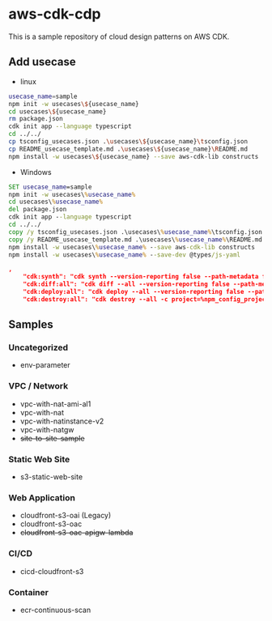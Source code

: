 # aws-cdk-cdp

This is a sample repository of cloud design patterns on AWS CDK.

## Add usecase

- linux

```sh
usecase_name=sample
npm init -w usecases\${usecase_name}
cd usecases\${usecase_name}
rm package.json
cdk init app --language typescript
cd ../../
cp tsconfig_usecases.json .\usecases\${usecase_name}\tsconfig.json
cp README_usecase_template.md .\usecases\${usecase_name}\README.md
npm install -w usecases\${usecase_name} --save aws-cdk-lib constructs
```

- Windows

```bat
SET usecase_name=sample
npm init -w usecases\%usecase_name%
cd usecases\%usecase_name%
del package.json
cdk init app --language typescript
cd ../../
copy /y tsconfig_usecases.json .\usecases\%usecase_name%\tsconfig.json
copy /y README_usecase_template.md .\usecases\%usecase_name%\README.md
npm install -w usecases\%usecase_name% --save aws-cdk-lib constructs
npm install -w usecases\%usecase_name% --save-dev @types/js-yaml
```

```json
,
    "cdk:synth": "cdk synth --version-reporting false --path-metadata false --asset-metadata false -c project=%npm_config_project% -c env=%npm_config_env% --profile %npm_config_project%-%npm_config_env%",
    "cdk:diff:all": "cdk diff --all --version-reporting false --path-metadata false --asset-metadata false -c project=%npm_config_project% -c env=%npm_config_env% --profile %npm_config_project%-%npm_config_env%",
    "cdk:deploy:all": "cdk deploy --all --version-reporting false --path-metadata false --asset-metadata false -c project=%npm_config_project% -c env=%npm_config_env% --profile %npm_config_project%-%npm_config_env%",
    "cdk:destroy:all": "cdk destroy --all -c project=%npm_config_project% -c env=%npm_config_env% --profile %npm_config_project%-%npm_config_env%"
```

## Samples

### Uncategorized

- env-parameter

### VPC / Network

- vpc-with-nat-ami-al1
- vpc-with-nat
- vpc-with-natinstance-v2
- vpc-with-natgw
- ~~site-to-site-sample~~

### Static Web Site

- s3-static-web-site

### Web Application

- cloudfront-s3-oai (Legacy)
- cloudfront-s3-oac
- ~~cloudfront-s3-oac-apigw-lambda~~

### CI/CD

- cicd-cloudfront-s3

### Container

- ecr-continuous-scan

